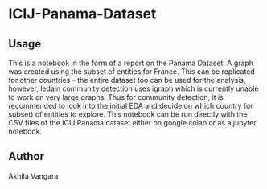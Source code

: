 # ICIJ-Panama-Dataset

## Usage
This is a notebook in the form of a report on the Panama Dataset. A graph was created using the subset of entities for France. This can be replicated for other countries - the entire dataset too can be used for the analysis, however, ledain community detection uses igraph which is currently unable to work on very large graphs. Thus for community detection, it is recommended to look into the initial EDA and decide on which country (or subset) of entities to explore.
This notebook can be run directly with the CSV files of the ICIJ Panama dataset either on google colab or as a jupyter notebook.

## Author
Akhila Vangara
